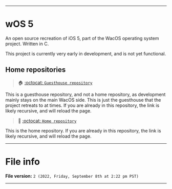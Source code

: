 
***

# wOS 5

An open source recreation of iOS 5, part of the WacOS operating system project. Written in C.

This project is currently very early in development, and is not yet functional.

## Home repositories

> 🏠️ [:octocat: `Guesthouse repository`](https://github.com/seanpm2001/wOS_5/)

This is a guesthouse repository, and not a home repository, as development mainly stays on the main WacOS side. This is just the guesthouse that the project retreats to at times. If you are already in this repository, the link is likely recursive, and will reload the page.

> 🏡️ [:octocat: `Home repository`](https://github.com/seanpm2001/WacOS/tree/WacOS-dev/wOS/5/)

This is the home repository. If you are already in this repository, the link is likely recursive, and will reload the page.

***

# File info

**File version:** `2 (2022, Friday, September 8th at 2:22 pm PST)`

***
